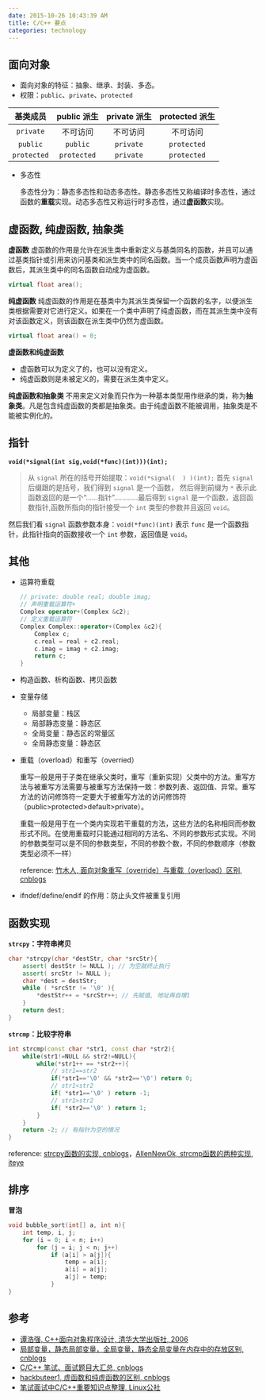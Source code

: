 ```yaml
---
date: 2015-10-26 10:43:39 AM
title: C/C++ 要点
categories: technology
---
```


## 面向对象

- 面向对象的特征：抽象、继承、封装、多态。
- 权限：`public`、`private`、`protected`

基类成员 | public 派生 | private 派生 | protected 派生
:------: | :----------:|  :----------:| :----------:
`private`  | 不可访问    | 不可访问     | 不可访问
`public`   | `public`      | `private`      | `protected`
`protected` | `protected`   | `private`      | `protected`

- 多态性

    多态性分为：静态多态性和动态多态性。静态多态性又称编译时多态性，通过函数的**重载**实现。动态多态性又称运行时多态性，通过**虚函数**实现。

## 虚函数, 纯虚函数, 抽象类

**虚函数** 虚函数的作用是允许在派生类中重新定义与基类同名的函数，并且可以通过基类指针或引用来访问基类和派生类中的同名函数。当一个成员函数声明为虚函数后，其派生类中的同名函数自动成为虚函数。

```c++
virtual float area();
```

**纯虚函数** 纯虚函数的作用是在基类中为其派生类保留一个函数的名字，以便派生类根据需要对它进行定义。如果在一个类中声明了纯虚函数，而在其派生类中没有对该函数定义，则该函数在派生类中仍然为虚函数。

```c++
virtual float area() = 0;
```

**虚函数和纯虚函数**

- 虚函数可以为定义了的，也可以没有定义。
- 纯虚函数则是未被定义的，需要在派生类中定义。

**纯虚函数和抽象类** 不用来定义对象而只作为一种基本类型用作继承的类，称为**抽象类**。凡是包含纯虚函数的类都是抽象类。由于纯虚函数不能被调用，抽象类是不能被实例化的。

## 指针

**`void(*signal(int sig,void(*func)(int)))(int);`**

> 从 `signal` 所在的括号开始提取：`void(*signal(  ) )(int);`  首先 `signal` 后缀跟的是括号，我们得到 `signal` 是一个函数， 然后得到前缀为 `*` 表示此函数返回的是一个“……指针”…………最后得到 `signal` 是一个函数，返回函数指针,函数所指向的指针接受一个 `int` 类型的参数并且返回 `void`。
>
然后我们看 `signal` 函数参数本身：`void(*func)(int)` 表示 `func` 是一个函数指针，此指针指向的函数接收一个 `int` 参数，返回值是 `void`。

## 其他

- 运算符重载

    ```c++
    // private: double real; double imag;
    // 声明重载运算符+
    Complex operator+(Complex &c2);
    // 定义重载运算符
    Complex Complex::operator+(Complex &c2){
        Complex c;
        c.real = real + c2.real;
        c.imag = imag + c2.imag;
        return c;
    }
    ```

- 构造函数、析构函数、拷贝函数
- 变量存储
  - 局部变量：栈区
  - 局部静态变量：静态区
  - 全局变量：静态区的常量区
  - 全局静态变量：静态区

- 重载（overload）和重写（overried）

    重写一般是用于子类在继承父类时，重写（重新实现）父类中的方法。重写方法与被重写方法需要与被重写方法保持一致：参数列表、返回值、异常。重写方法的访问修饰符一定要大于被重写方法的访问修饰符（public>protected>default>private）。

    重载一般是用于在一个类内实现若干重载的方法，这些方法的名称相同而参数形式不同。在使用重载时只能通过相同的方法名、不同的参数形式实现。不同的参数类型可以是不同的参数类型，不同的参数个数，不同的参数顺序（参数类型必须不一样）

    reference: [竹木人, 面向对象重写（override）与重载（overload）区别, cnblogs](http://www.cnblogs.com/lonelyDog/archive/2011/11/16/2251011.html)

- ifndef/define/endif 的作用：防止头文件被重复引用

## 函数实现

**`strcpy`：字符串拷贝**

```c++
char *strcpy(char *destStr, char *srcStr){
    assert( destStr != NULL ); // 为空就终止执行
    assert( srcStr != NULL );
    char *dest = destStr;
    while ( *srcStr != '\0' ){
        *destStr++ = *srcStr++; // 先赋值, 地址再自增1
    }
    return dest;
}
```

**`strcmp`：比较字符串**

```c++
int strcmp(const char *str1, const char *str2){  
    while(str1!=NULL && str2!=NULL){  
        while(*str1++ == *str2++){
            // str1==str2
            if(*str1=='\0' && *str2=='\0') return 0;
            // str1<str2
            if( *str1=='\0' ) return -1;
            // str1>str2
            if( *str2=='\0' ) return 1;
        }
    }
    return -2; // 有指针为空的情况  
}
```

reference: [strcpy函数的实现, cnblogs](http://blog.csdn.net/gpengtao/article/details/7464061/)，[AllenNewOk, strcmp函数的两种实现, iteye](http://allennewok.iteye.com/blog/790388)

## 排序

**冒泡**

```c++
void bubble_sort(int[] a, int n){
    int temp, i, j;
    for (i = 0; i < n; i++)
        for (j = i; j < n; j++)
            if (a[i] > a[j]){
                temp = a[i];
                a[i] = a[j];
                a[j] = temp;
            }
}
```

## 参考

- [谭浩强, C++面向对象程序设计, 清华大学出版社, 2006](http://book.douban.com/subject/1731572/)
- [局部变量，静态局部变量，全局变量，静态全局变量在内存中的存放区别, cnblogs](http://www.cnblogs.com/bakari/archive/2012/08/05/2623637.html)
- [C/C++ 笔试、面试题目大汇总, cnblogs](http://www.cnblogs.com/fangyukuan/archive/2010/09/18/1829871.html)
- [hackbuteer1, 虚函数和纯虚函数的区别, cnblogs](http://blog.csdn.net/hackbuteer1/article/details/7558868)
- [笔试面试中C/C++重要知识点整理, Linux公社](http://www.linuxidc.com/Linux/2014-12/111046.htm)
